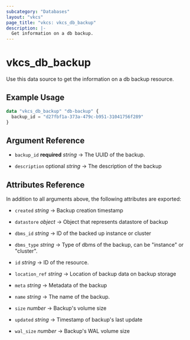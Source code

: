 ```yaml
---
subcategory: "Databases"
layout: "vkcs"
page_title: "vkcs: vkcs_db_backup"
description: |-
  Get information on a db backup.
---
```


# vkcs_db_backup

Use this data source to get the information on a db backup resource.

## Example Usage

```terraform
data "vkcs_db_backup" "db-backup" {
  backup_id = "d27fbf1a-373a-479c-b951-31041756f289"
}
```

## Argument Reference
- `backup_id` **required** *string* &rarr;  The UUID of the backup.

- `description` optional *string* &rarr;  The description of the backup


## Attributes Reference
In addition to all arguments above, the following attributes are exported:
- `created` *string* &rarr;  Backup creation timestamp

- `datastore` *object* &rarr;  Object that represents datastore of backup

- `dbms_id` *string* &rarr;  ID of the backed up instance or cluster

- `dbms_type` *string* &rarr;  Type of dbms of the backup, can be "instance" or "cluster".

- `id` *string* &rarr;  ID of the resource.

- `location_ref` *string* &rarr;  Location of backup data on backup storage

- `meta` *string* &rarr;  Metadata of the backup

- `name` *string* &rarr;  The name of the backup.

- `size` *number* &rarr;  Backup's volume size

- `updated` *string* &rarr;  Timestamp of backup's last update

- `wal_size` *number* &rarr;  Backup's WAL volume size



